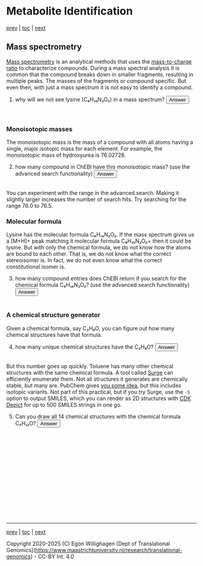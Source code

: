 # Metabolite Identification

[prev](./databases.md) | [toc](./README.md) | [next](omics.md)

<script>
  function toggleAnswer(id) {
  var answer = document.getElementById(id);
  if (answer.style.visibility === "hidden" ||
      answer.style.visibility === "none") {
    answer.style.visibility = "visible";
  } else {
    answer.style.visibility = "hidden";
  }
}
</script>

## Mass spectrometry

[Mass spectrometry](https://en.wikipedia.org/wiki/Mass_spectrometry) is an analytical
methods that uses the [mass-to-charge ratio](https://en.wikipedia.org/wiki/Mass_spectrometry)
to characterize compounds. During a mass spectral analysis it is common that
the compound breaks down in smaller fragments, resulting in multiple peaks. The masses
of the fragments or compound specific. But even then, with just a mass spectrum
it is not easy to identify a compound.

1. why will we not see lysine (C₆H₁₄N₂O₂) in a mass spectrum? <button onclick="toggleAnswer('q1')">Answer</button><span id="q1" style="visibility: hidden"> Because it is not charged. However, we can see its protonated and deprotoned counterparts.</span>

### Monoisotopic masses

The monoisotopic mass is the mass of a compound with all atoms having a single,
major isotopic mass for each element. For example, the monoisotopic mass of
hydroxyurea is 76.02728.

2. how many compound in ChEBI have this monoisotopic mass? (use the advanced search functionality) <button onclick="toggleAnswer('q2')">Answer</button><span id="q2" style="visibility: hidden"> Two: CHEBI:38662 and CHEBI:44423</span>

You can experiment with the range in the advanced search. Making it slightly larger
increases the number of search hits. Try searching for the range 76.0 to 76.5.

### Molecular formula

Lysine has the molecular formula C₆H₁₄N₂O₂. If the mass spectrum gives us a [M+H]+ peak
matching it molecular formula C₆H₁₅N₂O₂+ then it could be lysine. But with only the
chemical formula, we do not know how the atoms are bound to each other. That is, we
do not know what the correct stereoisomer is. In fact, we do not even know what the
correct constitutional isomer is.

3. how many compound entries does ChEBI return if you search for the chemical formula C₆H₁₄N₂O₂? (use the advanced search functionality) <button onclick="toggleAnswer('q3')">Answer</button><span id="q3" style="visibility: hidden"> ChEBI lists 30116 entries with this chemical formula (at the time of writing)</span>

### A chemical structure generator

Given a chemical formula, say C₂H₆O, you can figure out how many chemical structures have that formula.

4. how many unique chemical structures have the C₂H₆O? <button onclick="toggleAnswer('q4')">Answer</button><span id="q4" style="visibility: hidden"> two: ethanol and methoxymethane</span>

But this number goes up quickly. Toluene has many other chemical structures with the same
chemical formula. A tool called [Surge](https://github.com/StructureGenerator/surge) can efficiently
enumerate them. Not all structures it generates are chemically stable, but many are. PubChem gives
[you some idea](https://pubchem.ncbi.nlm.nih.gov/#query=C7H8), but this includes isotopic variants.
Not part of this practical, but if you try Surge, use the `-S` option to output SMILES, which
you can render as 2D structures with [CDK Depict](https://www.simolecule.com/cdkdepict/depict.html)
for up to 500 SMILES strings in one go.

5. Can you draw all 14 chemical structures with the chemical formula C₅H₁₂O? <button onclick="toggleAnswer('q5')">Answer</button><span id="q5" style="visibility: hidden"> the full list of SMILES is: <br />
CC(OC)(C)C <br />
CC(CC)(O)C <br />
CC(CO)(C)C <br />
CCOC(C)C <br />
OCCC(C)C <br />
CCCC(O)C <br />
COCC(C)C <br />
CC(C)C(O)C <br />
CC(CC)OC <br />
OC(CC)CC <br />
CC(CC)CO <br />
CCCCCO <br />
COCCCC <br />
CCCOCC <br />
</span>



---

[prev](./databases.md) | [toc](./README.md) | [next](omics.md)

Copyright 2020-2025 (C) Egon Willighagen (Dept of Translational Genomics](https://www.maastrichtuniversity.nl/research/translational-genomics) - CC-BY Int. 4.0
